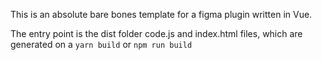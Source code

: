 This is an absolute bare bones template for a figma plugin written in Vue.

The entry point is the dist folder code.js and index.html files, which are generated on a `yarn build` or `npm run build`
